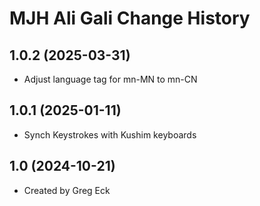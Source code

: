MJH Ali Gali Change History
====================

1.0.2 (2025-03-31)
----------------
* Adjust language tag for mn-MN to mn-CN

1.0.1 (2025-01-11)
----------------
* Synch Keystrokes with Kushim keyboards

1.0 (2024-10-21)
----------------
* Created by Greg Eck

